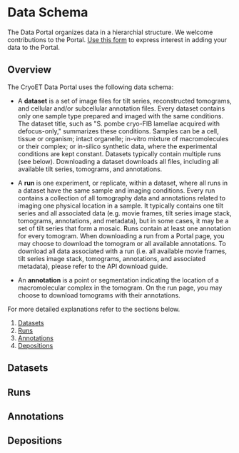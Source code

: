 # Data Schema

The Data Portal organizes data in a hierarchial structure. We welcome contributions to the Portal. [Use this form](https://airtable.com/apppmytRJXoXYTO9w/shr5UxgeQcUTSGyiY?prefill_Event=Portal&hide_Event=true) to express interest in adding your data to the Portal.

## Overview

The CryoET Data Portal uses the following data schema:

- A **dataset** is a set of image files for tilt series, reconstructed tomograms, and cellular and/or subcellular annotation files. Every dataset contains only one sample type prepared and imaged with the same conditions. The dataset title, such as "S. pombe cryo-FIB lamellae acquired with defocus-only," summarizes these conditions. Samples can be a cell, tissue or organism; intact organelle; in-vitro mixture of macromolecules or their complex; or in-silico synthetic data, where the experimental conditions are kept constant. Datasets typically contain multiple runs (see below). Downloading a dataset downloads all files, including all available tilt series, tomograms, and annotations.

- A **run** is one experiment, or replicate, within a dataset, where all runs in a dataset have the same sample and imaging conditions. Every run contains a collection of all tomography data and annotations related to imaging one physical location in a sample. It typically contains one tilt series and all associated data (e.g. movie frames, tilt series image stack, tomograms, annotations, and metadata), but in some cases, it may be a set of tilt series that form a mosaic. Runs contain at least one annotation for every tomogram. When downloading a run from a Portal page, you may choose to download the tomogram or all available annotations. To download all data associated with a run (i.e. all available movie frames, tilt series image stack, tomograms, annotations, and associated metadata), please refer to the API download guide.

- An **annotation** is a point or segmentation indicating the location of a macromolecular complex in the tomogram. On the run page, you may choose to download tomograms with their annotations.

For more detailed explanations refer to the sections below.

1. [Datasets](#datasets)
2. [Runs](#runs)
3. [Annotations](#annotations)
4. [Depositions](#depositions)

## Datasets

## Runs

## Annotations

## Depositions
